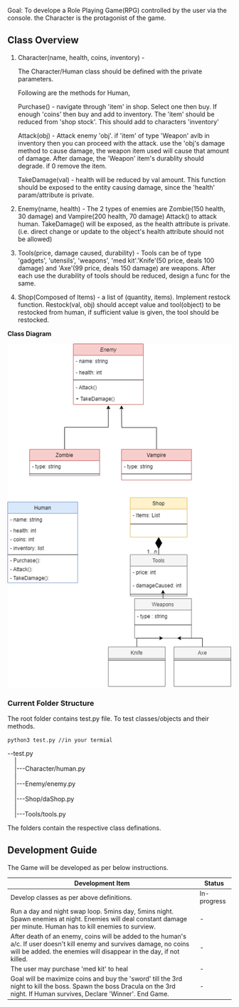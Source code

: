 Goal: To develope a Role Playing Game(RPG) controlled by the user via the console. the Character is the protagonist of the game. 

## Class Overview

1. Character(name, health, coins, inventory) - 

   The Character/Human class should be defined with the private parameters. 
   
   Following are the methods for Human,
   
   Purchase() - navigate through 'item' in shop. Select one then buy. If enough 'coins' then buy and add to inventory. The 'item' should be reduced from 'shop stock'. This should add to characters 'inventory'

   Attack(obj) - Attack enemy 'obj'. if 'item' of type 'Weapon' avlb in inventory then you can proceed with the attack. use the 'obj's damage method to cause damage, the weapon item used will cause that amount of damage. After damage, the 'Weapon' item's durablity should degrade. if 0 remove the item.

   TakeDamage(val) - health will be reduced by val amount. This function should be exposed to the entity causing damage, since the 'health' param/attribute is private.


2. Enemy(name, health) -
The 2 types of enemies are Zombie(150 health, 30 damage) and Vampire(200 health, 70 damage)
Attack() to attack human. TakeDamage() will be exposed, as the health attribute is private.(i.e. direct change or update to the object's health attribute should not be allowed)


3. Tools(price, damage caused, durability) -
  Tools can be of type 'gadgets', 'utensils', 'weapons', 'med kit'.'Knife'(50 price, deals 100 damage) and 'Axe'(99 price, deals 150 damage) are weapons. After each use the durability of tools should be reduced, design a func for the same.

4. Shop(Composed of Items) - a list of (quantity, items). Implement restock function. Restock(val, obj) should accept value and tool(object) to be restocked from human, if sufficient value is given, the tool should be restocked. 

 **Class Diagram**
  
 ![Class Diagram](/RPGClassDiagram.png "CD")

### Current Folder Structure
The root folder contains test.py file. To test classes/objects and their methods. 
```
python3 test.py //in your termial
```
 --test.py <br>
     &nbsp;&nbsp;&nbsp;&nbsp;| <br>
     &nbsp;&nbsp;&nbsp;&nbsp;|---Character/human.py <br>
     &nbsp;&nbsp;&nbsp;&nbsp;| <br>
     &nbsp;&nbsp;&nbsp;&nbsp;|---Enemy/enemy.py <br>
     &nbsp;&nbsp;&nbsp;&nbsp;| <br>
     &nbsp;&nbsp;&nbsp;&nbsp;|---Shop/daShop.py <br>
     &nbsp;&nbsp;&nbsp;&nbsp;| <br>
     &nbsp;&nbsp;&nbsp;&nbsp;|---Tools/tools.py
   
  The folders contain the respective class definations.

## Development Guide
The Game will be developed as per below instructions.

| Development Item     | Status |
| ----------- | ----------- |
| Develop classes as per above definitions.      | In-progress      |
|Run a day and night swap loop. 5mins day, 5mins night. Spawn enemies at night. Enemies will deal constant damage per minute. Human has to kill enemies to surview.  | -        |
| After death of an enemy, coins will be added to the human's a/c. If user doesn't kill enemy and survives damage, no coins will be added. the enemies will disappear in the day, if not killed. | - |
|The user may purchase 'med kit' to heal | - |
|Goal will be maximize coins and buy the 'sword' till the 3rd night to kill the boss. Spawn the boss Dracula on the 3rd night. If Human survives, Declare 'Winner'. End Game.| -|

